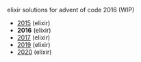 elixir solutions for advent of code 2016 (WIP)

* [2015](https://github.com/thth/aoc_2015) (elixir)
* __2016__ (elixir)
* [2017](https://github.com/thth/aoc_2017) (elixir)
* [2019](https://github.com/thth/aoc_2019) (elixir)
* [2020](https://github.com/thth/aoc_2020) (elixir)